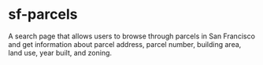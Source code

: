 # sf-parcels
A search page that allows users to browse through parcels in San Francisco and get information about parcel address, parcel number, building area, land use, year built, and zoning.
